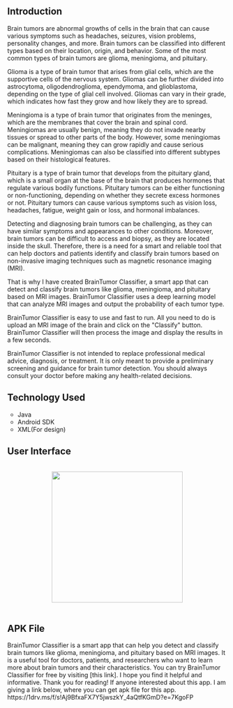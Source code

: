 <h2>Introduction</h2>

Brain tumors are abnormal growths of cells in the brain that can cause various symptoms such as headaches, seizures, vision problems, personality changes, and more. Brain tumors can be classified into different types based on their location, origin, and behavior. Some of the most common types of brain tumors are glioma, meningioma, and pituitary.

Glioma is a type of brain tumor that arises from glial cells, which are the supportive cells of the nervous system. Gliomas can be further divided into astrocytoma, oligodendroglioma, ependymoma, and glioblastoma, depending on the type of glial cell involved. Gliomas can vary in their grade, which indicates how fast they grow and how likely they are to spread.

Meningioma is a type of brain tumor that originates from the meninges, which are the membranes that cover the brain and spinal cord. Meningiomas are usually benign, meaning they do not invade nearby tissues or spread to other parts of the body. However, some meningiomas can be malignant, meaning they can grow rapidly and cause serious complications. Meningiomas can also be classified into different subtypes based on their histological features.

Pituitary is a type of brain tumor that develops from the pituitary gland, which is a small organ at the base of the brain that produces hormones that regulate various bodily functions. Pituitary tumors can be either functioning or non-functioning, depending on whether they secrete excess hormones or not. Pituitary tumors can cause various symptoms such as vision loss, headaches, fatigue, weight gain or loss, and hormonal imbalances.

Detecting and diagnosing brain tumors can be challenging, as they can have similar symptoms and appearances to other conditions. Moreover, brain tumors can be difficult to access and biopsy, as they are located inside the skull. Therefore, there is a need for a smart and reliable tool that can help doctors and patients identify and classify brain tumors based on non-invasive imaging techniques such as magnetic resonance imaging (MRI).

That is why I have created BrainTumor Classifier, a smart app that can detect and classify brain tumors like glioma, meningioma, and pituitary based on MRI images. BrainTumor Classifier uses a deep learning model that can analyze MRI images and output the probability of each tumor type.

BrainTumor Classifier is easy to use and fast to run. All you need to do is upload an MRI image of the brain and click on the "Classify" button. BrainTumor Classifier will then process the image and display the results in a few seconds.

BrainTumor Classifier is not intended to replace professional medical advice, diagnosis, or treatment. It is only meant to provide a preliminary screening and guidance for brain tumor detection. You should always consult your doctor before making any health-related decisions.

<h2>Technology Used</h2>
<ul style="list-style-type:circle;">
  <li>Java</li>
  <li>Android SDK</li>
  <li>XML(For design)</li>
</ul>

<h2>User Interface</h2>
<br>
<div align="center">
<img src="https://github.com/RayhanMahmud256/SimpleCalc/assets/99743908/e1259e06-4eb3-42f8-a23b-a5c6ea607939" width="300">
</div>

<br>

<h2>APK File</h2>
BrainTumor Classifier is a smart app that can help you detect and classify brain tumors like glioma, meningioma, and pituitary based on MRI images. It is a useful tool for doctors, patients, and researchers who want to learn more about brain tumors and their characteristics. You can try BrainTumor Classifier for free by visiting [this link]. I hope you find it helpful and informative. Thank you for reading!
If anyone interested about this app. I am giving a link below, where you can get apk file for this app.
https://1drv.ms/f/s!Aj9BfxaFX7Y5jwszkY_4aQtfKGmD?e=7KgoFP
